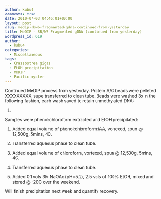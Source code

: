```yaml
---
author: kubu4
comments: true
date: 2010-07-03 04:46:01+00:00
layout: post
slug: medip-sbwb-fragmented-gdna-continued-from-yesterday
title: MeDIP - SB/WB Fragmented gDNA (continued from yesterday)
wordpress_id: 619
author:
  - kubu4
categories:
  - Miscellaneous
tags:
  - Crassostrea gigas
  - EtOH precipitation
  - MeDIP
  - Pacific oyster
---
```


Continued MeDIP process from yesterday. Protein A/G beads were pelleted XXXXXXXXX, supe transferred to clean tube. Beads were washed 3x in the following fashion, each wash saved to retain unmethylated DNA:

1.

Samples were phenol:chloroform extracted and EtOH precipitated:





  1. Added equal volume of phenol:chloroform:IAA, vortexed, spun @ 12,500g, 5mins, 4C.



  2. Transferred aqueous phase to clean tube.



  3. Added equal volume of chloroform, vortexed, spun @ 12,500g, 5mins, 4C.



  4. Transferred aqueous phase to clean tube.



  5. Added 0.1 vols 3M NaOAc (pH=5.2), 2.5 vols of 100% EtOH, mixed and stored @ -20C over the weekend.






Will finish precipitation next week and quantify recovery.
